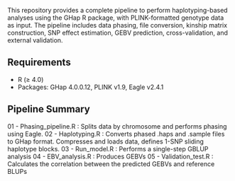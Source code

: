 This repository provides a complete pipeline to perform haplotyping-based analyses using the GHap R package, with PLINK-formatted genotype data as input. 
The pipeline includes data phasing, file conversion, kinship matrix construction, SNP effect estimation, GEBV prediction, cross-validation, and external validation.

## Requirements
- R (≥ 4.0)
- Packages: GHap 4.0.0.12, PLINK v1.9, Eagle v2.4.1

## Pipeline Summary
01 - Phasing_pipeline.R : Splits data by chromosome and performs phasing using Eagle.
02 - Haplotyping.R : Converts phased .haps and .sample files to GHap format. Compresses and loads data, defines 1-SNP sliding haplotype blocks.
03 - Run_model.R : Performs a single-step GBLUP analysis
04 - EBV_analysis.R : Produces GEBVs
05 - Validation_test.R : Calculates the correlation between the predicted GEBVs and reference BLUPs





